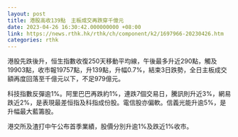 ```yaml
---
layout: post
title: 港股高收139點　主板成交再跌穿千億元
date: 2023-04-26 16:30:42.000000000 +08:00
link: https://news.rthk.hk/rthk/ch/component/k2/1697966-20230426.htm
categories: rthk
---
```


港股先跌後升，恒生指數收復250天移動平均線，午後最多升近290點，觸及19903點，收市報19757點，升139點，升幅0.7%，結束3日跌勢，全日主板成交額再度回落至千億元以下，不足979億元。

科技指數反彈逾1%。阿里巴巴再跌約1%，連跌7個交易日，騰訊則升近3%，網易跌近2%，是表現最差恒指及科指成份股。電信股亦偏軟。信義光能升逾5%，是升幅最大藍籌股。

港交所及渣打中午公布首季業績，股價分別升逾1%及跌近1%收市。
